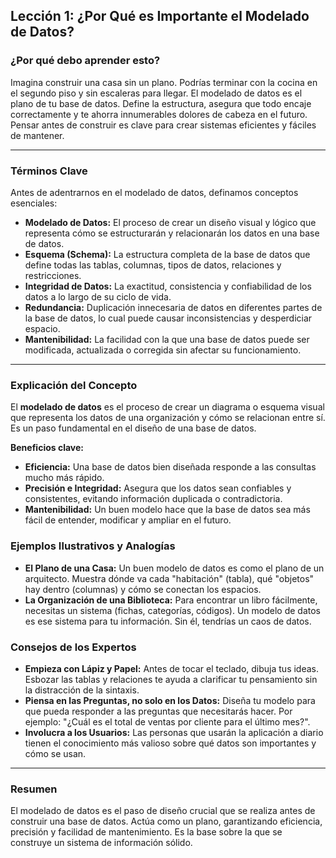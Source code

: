 ## Lección 1: ¿Por Qué es Importante el Modelado de Datos?

### ¿Por qué debo aprender esto?
Imagina construir una casa sin un plano. Podrías terminar con la cocina en el segundo piso y sin escaleras para llegar. El modelado de datos es el plano de tu base de datos. Define la estructura, asegura que todo encaje correctamente y te ahorra innumerables dolores de cabeza en el futuro. Pensar antes de construir es clave para crear sistemas eficientes y fáciles de mantener.

---

### Términos Clave

Antes de adentrarnos en el modelado de datos, definamos conceptos esenciales:

- **Modelado de Datos:** El proceso de crear un diseño visual y lógico que representa cómo se estructurarán y relacionarán los datos en una base de datos.
- **Esquema (Schema):** La estructura completa de la base de datos que define todas las tablas, columnas, tipos de datos, relaciones y restricciones.
- **Integridad de Datos:** La exactitud, consistencia y confiabilidad de los datos a lo largo de su ciclo de vida.
- **Redundancia:** Duplicación innecesaria de datos en diferentes partes de la base de datos, lo cual puede causar inconsistencias y desperdiciar espacio.
- **Mantenibilidad:** La facilidad con la que una base de datos puede ser modificada, actualizada o corregida sin afectar su funcionamiento.

---

### Explicación del Concepto
El **modelado de datos** es el proceso de crear un diagrama o esquema visual que representa los datos de una organización y cómo se relacionan entre sí. Es un paso fundamental en el diseño de una base de datos.

**Beneficios clave:**
*   **Eficiencia:** Una base de datos bien diseñada responde a las consultas mucho más rápido.
*   **Precisión e Integridad:** Asegura que los datos sean confiables y consistentes, evitando información duplicada o contradictoria.
*   **Mantenibilidad:** Un buen modelo hace que la base de datos sea más fácil de entender, modificar y ampliar en el futuro.

### Ejemplos Ilustrativos y Analogías
*   **El Plano de una Casa:** Un buen modelo de datos es como el plano de un arquitecto. Muestra dónde va cada "habitación" (tabla), qué "objetos" hay dentro (columnas) y cómo se conectan los espacios.
*   **La Organización de una Biblioteca:** Para encontrar un libro fácilmente, necesitas un sistema (fichas, categorías, códigos). Un modelo de datos es ese sistema para tu información. Sin él, tendrías un caos de datos.

### Consejos de los Expertos
*   **Empieza con Lápiz y Papel:** Antes de tocar el teclado, dibuja tus ideas. Esbozar las tablas y relaciones te ayuda a clarificar tu pensamiento sin la distracción de la sintaxis.
*   **Piensa en las Preguntas, no solo en los Datos:** Diseña tu modelo para que pueda responder a las preguntas que necesitarás hacer. Por ejemplo: "¿Cuál es el total de ventas por cliente para el último mes?".
*   **Involucra a los Usuarios:** Las personas que usarán la aplicación a diario tienen el conocimiento más valioso sobre qué datos son importantes y cómo se usan.

---

### Resumen
El modelado de datos es el paso de diseño crucial que se realiza antes de construir una base de datos. Actúa como un plano, garantizando eficiencia, precisión y facilidad de mantenimiento. Es la base sobre la que se construye un sistema de información sólido.
